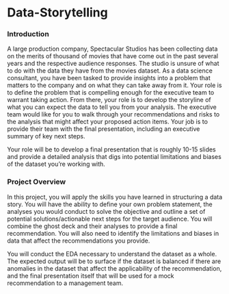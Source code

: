 # Data-Storytelling
### Introduction
A large production company, Spectacular Studios has been collecting data on the merits of thousand of movies that have come out in the past several years and the respective audience responses. The studio is unsure of what to do with the data they have from the movies dataset. As a data science consultant, you have been tasked to provide insights into a problem that matters to the company and on what they can take away from it. Your role is to define the problem that is compelling enough for the executive team to warrant taking action. From there, your role is to develop the storyline of what you can expect the data to tell you from your analysis. The executive team would like for you to walk through your recommendations and risks to the analysis that might affect your proposed action items. Your job is to provide their team with the final presentation, including an executive summary of key next steps.

Your role will be to develop a final presentation that is roughly 10-15 slides and provide a detailed analysis that digs into potential limitations and biases of the dataset you’re working with.

### Project Overview
In this project, you will apply the skills you have learned in structuring a data story. You will have the ability to define your own problem statement, the analyses you would conduct to solve the objective and outline a set of potential solutions/actionable next steps for the target audience. You will combine the ghost deck and their analyses to provide a final recommendation. You will also need to identify the limitations and biases in data that affect the recommendations you provide.

You will conduct the EDA necessary to understand the dataset as a whole. The expected output will be to surface if the dataset is balanced if there are anomalies in the dataset that affect the applicability of the recommendation, and the final presentation itself that will be used for a mock recommendation to a management team.
